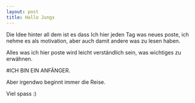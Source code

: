 ```yaml
---
layout: post
title: Hallo Jungs
---
```


Die Idee hinter all dem ist es dass Ich hier jeden Tag was neues poste, ich nehme es als motivation, aber auch damit andere was zu lesen haben. 

Alles was ich hier poste wird leicht verständlich sein, was wichtiges zu erwähnen.

#ICH BIN EIN ANFÄNGER.

Aber irgendwo beginnt immer die Reise.

Viel spass :)
